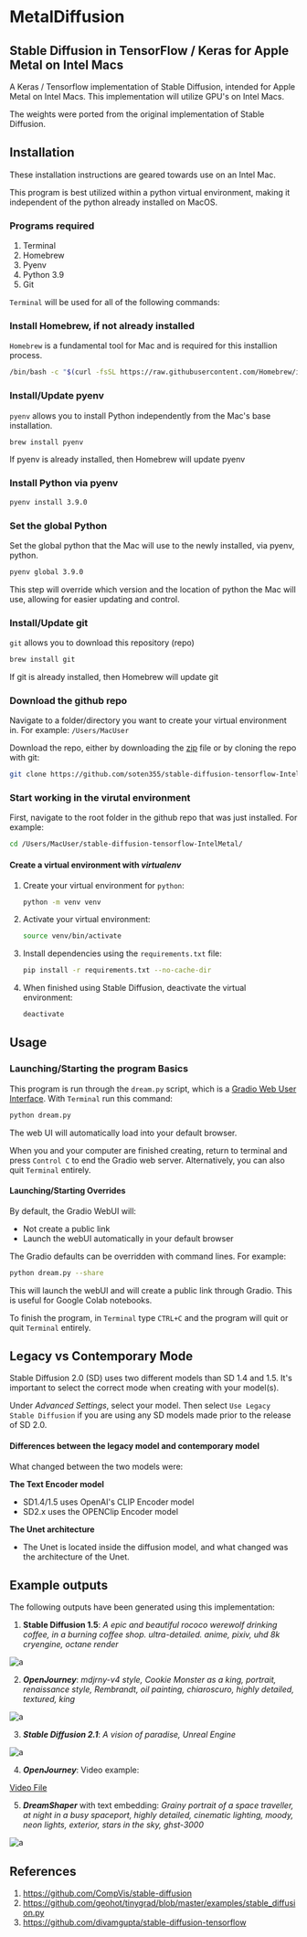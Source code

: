 # MetalDiffusion
## Stable Diffusion in TensorFlow / Keras for Apple Metal on Intel Macs

A Keras / Tensorflow implementation of Stable Diffusion, intended for Apple Metal on Intel Macs. This implementation will utilize GPU's on Intel Macs.

The weights were ported from the original implementation of Stable Diffusion.



## Installation

These installation instructions are geared towards use on an Intel Mac.

This program is best utilized within a python virtual environment, making it independent of the python already installed on MacOS.
### Programs required

1) Terminal
2) Homebrew
3) Pyenv
4) Python 3.9
5) Git

`Terminal` will be used for all of the following commands:

### Install Homebrew, if not already installed

`Homebrew` is a fundamental tool for Mac and is required for this installion process.

```bash
/bin/bash -c "$(curl -fsSL https://raw.githubusercontent.com/Homebrew/install/HEAD/install.sh)"
```

### Install/Update pyenv

`pyenv` allows you to install Python independently from the Mac's base installation.

```bash
brew install pyenv
```

If pyenv is already installed, then Homebrew will update pyenv

### Install Python via pyenv

```bash
pyenv install 3.9.0
```

### Set the global Python

Set the global python that the Mac will use to the newly installed, via pyenv, python.

```bash
pyenv global 3.9.0
```

This step will override which version and the location of python the Mac will use, allowing for easier updating and control.

### Install/Update git

`git` allows you to download this repository (repo)

```bash
brew install git
```

If git is already installed, then Homebrew will update git

### Download the github repo

Navigate to a folder/directory you want to create your virtual environment in. For example: `/Users/MacUser`

Download the repo, either by downloading the
[zip](https://github.com/soten355/stable-diffusion-tensorflow-IntelMetal/archive/refs/heads/master.zip)
file or by cloning the repo with git:

```bash
git clone https://github.com/soten355/stable-diffusion-tensorflow-IntelMetal.git
```

### Start working in the virutal environment

First, navigate to the root folder in the github repo that was just installed. For example:

```bash
cd /Users/MacUser/stable-diffusion-tensorflow-IntelMetal/
```

#### Create a virtual environment with *virtualenv*

1) Create your virtual environment for `python`:

    ```bash
    python -m venv venv
    ```
   
2) Activate your virtual environment:

    ```bash
    source venv/bin/activate
    ```

3) Install dependencies using the `requirements.txt` file:

    ```bash
    pip install -r requirements.txt --no-cache-dir
    ```

4) When finished using Stable Diffusion, deactivate the virtual environment:
    
    ```bash
    deactivate
    ```

## Usage

### Launching/Starting the program Basics

This program is run through the `dream.py` script, which is a [Gradio Web User Interface](https://gradio.app/). With `Terminal` run this command:

```bash
python dream.py
```

The web UI will automatically load into your default browser.

When you and your computer are finished creating, return to terminal and press `Control C` to end the Gradio web server. Alternatively, you can also quit `Terminal` entirely.

#### Launching/Starting Overrides
By default, the Gradio WebUI will:
* Not create a public link
* Launch the webUI automatically in your default browser

The Gradio defaults can be overridden with command lines. For example:

```bash
python dream.py --share
```
This will launch the webUI and will create a public link through Gradio. This is useful for Google Colab notebooks.

To finish the program, in `Terminal` type `CTRL+C` and the program will quit or quit `Terminal` entirely.

## Legacy vs Contemporary Mode

Stable Diffusion 2.0 (SD) uses two different models than SD 1.4 and 1.5. It's important to select the correct mode when creating with your model(s).

Under *Advanced Settings*, select your model. Then select `Use Legacy Stable Diffusion` if you are using any SD models made prior to the release of SD 2.0.

#### Differences between the legacy model and contemporary model

What changed between the two models were:

**The Text Encoder model**

* SD1.4/1.5 uses OpenAI's CLIP Encoder model
* SD2.x uses the OPENClip Encoder model

**The Unet architecture**
* The Unet is located inside the diffusion model, and what changed was the architecture of the Unet.

## Example outputs 

The following outputs have been generated using this implementation:

1) **Stable Diffusion 1.5**: *A epic and beautiful rococo werewolf drinking coffee, in a burning coffee shop. ultra-detailed. anime, pixiv, uhd 8k cryengine, octane render*

![a](creations/7771775831-SD1p5.png)


2) ***OpenJourney***: *mdjrny-v4 style, Cookie Monster as a king, portrait, renaissance style, Rembrandt, oil painting, chiaroscuro, highly detailed, textured, king*

![a](creations/965345875.01.png)


3) ***Stable Diffusion 2.1***: *A vision of paradise, Unreal Engine*

![a](creations/14804316391.png)

4) ***OpenJourney***: Video example:

[Video File](creations/videoExample.mp4)

5) ***DreamShaper*** with <ghst-3000> text embedding: *Grainy portrait of a space traveller, at night in a busy spaceport, highly detailed, cinematic lighting, moody, neon lights, exterior, stars in the sky, ghst-3000*

![a](creations/4530009741.png)

## References

1) https://github.com/CompVis/stable-diffusion
2) https://github.com/geohot/tinygrad/blob/master/examples/stable_diffusion.py
3) https://github.com/divamgupta/stable-diffusion-tensorflow
